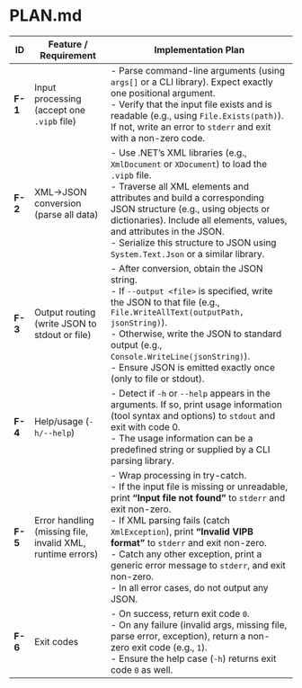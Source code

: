 # PLAN.md
| ID   | Feature / Requirement                                  | Implementation Plan                                                                                                                                                                                 |
|------|--------------------------------------------------------|-----------------------------------------------------------------------------------------------------------------------------------------------------------------------------------------------------|
| **F-1** | Input processing (accept one `.vipb` file)            | - Parse command-line arguments (using `args[]` or a CLI library). Expect exactly one positional argument.<br>- Verify that the input file exists and is readable (e.g., using `File.Exists(path)`). If not, write an error to `stderr` and exit with a non-zero code. |
| **F-2** | XML→JSON conversion (parse all data)                 | - Use .NET’s XML libraries (e.g., `XmlDocument` or `XDocument`) to load the `.vipb` file.<br>- Traverse all XML elements and attributes and build a corresponding JSON structure (e.g., using objects or dictionaries). Include all elements, values, and attributes in the JSON.<br>- Serialize this structure to JSON using `System.Text.Json` or a similar library. |
| **F-3** | Output routing (write JSON to stdout or file)        | - After conversion, obtain the JSON string.<br>- If `--output <file>` is specified, write the JSON to that file (e.g., `File.WriteAllText(outputPath, jsonString)`).<br>- Otherwise, write the JSON to standard output (e.g., `Console.WriteLine(jsonString)`).<br>- Ensure JSON is emitted exactly once (only to file or stdout). |
| **F-4** | Help/usage (`-h/--help`)                              | - Detect if `-h` or `--help` appears in the arguments. If so, print usage information (tool syntax and options) to `stdout` and exit with code 0.<br>- The usage information can be a predefined string or supplied by a CLI parsing library. |
| **F-5** | Error handling (missing file, invalid XML, runtime errors) | - Wrap processing in try-catch.<br>- If the input file is missing or unreadable, print **“Input file not found”** to `stderr` and exit non-zero.<br>- If XML parsing fails (catch `XmlException`), print **“Invalid VIPB format”** to `stderr` and exit non-zero.<br>- Catch any other exception, print a generic error message to `stderr`, and exit non-zero.<br>- In all error cases, do not output any JSON. |
| **F-6** | Exit codes                                            | - On success, return exit code `0`.<br>- On any failure (invalid args, missing file, parse error, exception), return a non-zero exit code (e.g., `1`).<br>- Ensure the help case (`-h`) returns exit code `0` as well. |
